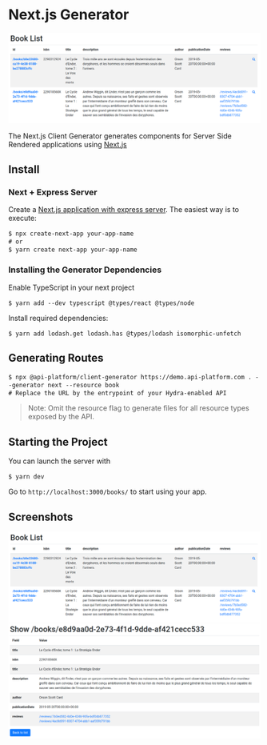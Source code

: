 # Next.js Generator

![List screenshot](images/nextjs/client-generator-nextjs-list.png)

The Next.js Client Generator generates components for Server Side Rendered applications using [Next.js](https://zeit.co/blog/next)

## Install

### Next + Express Server

Create a [Next.js application with express server](https://github.com/zeit/next.js/tree/canary/examples/custom-server-express). The easiest way is to execute:

    $ npx create-next-app your-app-name
    # or
    $ yarn create next-app your-app-name

### Installing the Generator Dependencies

Enable TypeScript in your next project

    $ yarn add --dev typescript @types/react @types/node

Install required dependencies:

    $ yarn add lodash.get lodash.has @types/lodash isomorphic-unfetch

## Generating Routes

    $ npx @api-platform/client-generator https://demo.api-platform.com . --generator next --resource book
    # Replace the URL by the entrypoint of your Hydra-enabled API

> Note: Omit the resource flag to generate files for all resource types exposed by the API.

## Starting the Project

You can launch the server with

    $ yarn dev

Go to `http://localhost:3000/books/` to start using your app.

## Screenshots

![List](images/nextjs/client-generator-nextjs-list.png)
![Show](images/nextjs/client-generator-nextjs-show.png)
